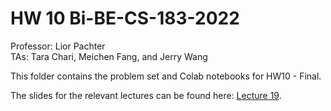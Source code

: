 # HW 10 Bi-BE-CS-183-2022
Professor: Lior Pachter  
TAs: Tara Chari, Meichen Fang, and Jerry Wang

This folder contains the problem set and Colab notebooks for HW10 - Final.

The slides for the relevant lectures can be found here: [Lecture 19](https://docs.google.com/presentation/d/1L1scZlFidTHFil5Y5AB6vGdJB_6UttubWkMGX19dzU8/edit?usp=sharing).



